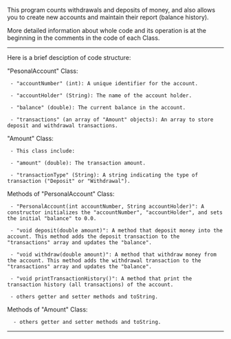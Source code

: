This program counts withdrawals and deposits of money, and also allows you to create new accounts and maintain their report (balance history).

More detailed information about whole code and its operation is at the beginning in the comments in the code of each Class.

-------------------------------------------------------------------------------

Here is a brief desciption of code structure:

"PesonalAccount" Class:

     - "accountNumber" (int): A unique identifier for the account.

     - "accountHolder" (String): The name of the account holder.

     - "balance" (double): The current balance in the account.

     - "transactions" (an array of "Amount" objects): An array to store deposit and withdrawal transactions.

"Amount" Class:

     - This class include:

     - "amount" (double): The transaction amount.

     - "transactionType" (String): A string indicating the type of transaction ("Deposit" or "Withdrawal").

Methods of "PersonalAccount" Class:

     - "PersonalAccount(int accountNumber, String accountHolder)": A constructor initializes the "accountNumber", "accountHolder", and sets the initial "balance" to 0.0.

     - "void deposit(double amount)": A method that deposit money into the account. This method adds the deposit transaction to the "transactions" array and updates the "balance".

     - "void withdraw(double amount)": A method that withdraw money from the account. This method adds the withdrawal transaction to the "transactions" array and updates the "balance". 

     - "void printTransactionHistory()": A method that print the transaction history (all transactions) of the account. 
    
     - others getter and setter methods and toString.

Methods of "Amount" Class:

      - others getter and setter methods and toString.
      
-------------------------------------------------------------------------------
